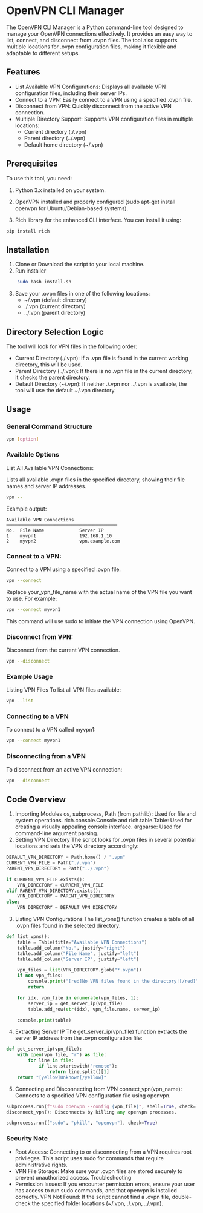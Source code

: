 # OpenVPN CLI Manager
The OpenVPN CLI Manager is a Python command-line tool designed to manage your OpenVPN connections effectively. It provides an easy way to list, connect, and disconnect from .ovpn files. The tool also supports multiple locations for .ovpn configuration files, making it flexible and adaptable to different setups.

## Features
- List Available VPN Configurations: Displays all available VPN configuration files, including their server IPs.
- Connect to a VPN: Easily connect to a VPN using a specified .ovpn file.
- Disconnect from VPN: Quickly disconnect from the active VPN connection.
- Multiple Directory Support: Supports VPN configuration files in multiple locations:
    - Current directory (./.vpn)
    - Parent directory (../.vpn)
    - Default home directory (~/.vpn)

## Prerequisites
To use this tool, you need:

1. Python 3.x installed on your system.

2. OpenVPN installed and properly configured (sudo apt-get install openvpn for Ubuntu/Debian-based systems).

3. Rich library for the enhanced CLI interface. You can install it using:

```sh
pip install rich
```
## Installation
1. Clone or Download the script to your local machine.
2. Run installer
```sh
    sudo bash install.sh
```
3. Save your .ovpn files in one of the following locations:
    - ~/.vpn (default directory)
    - ./.vpn (current directory)
    - ../.vpn (parent directory)

## Directory Selection Logic
The tool will look for VPN files in the following order:

- Current Directory (./.vpn): If a .vpn file is found in the current working directory, this will be used.
- Parent Directory (../.vpn): If there is no .vpn file in the current directory, it checks the parent directory.
- Default Directory (~/.vpn): If neither ./.vpn nor ../.vpn is available, the tool will use the default ~/.vpn directory.
## Usage
### General Command Structure
```sh
vpn [option]
```
### Available Options
List All Available VPN Connections:

Lists all available .ovpn files in the specified directory, showing their file names and server IP addresses.

```sh
vpn --
```
Example output:

```arduino
Available VPN Connections
─────────────────────────────────────────
No.  File Name             Server IP
1    myvpn1                192.168.1.10
2    myvpn2                vpn.example.com
```
### Connect to a VPN:

Connect to a VPN using a specified .ovpn file.

```sh
vpn --connect 
```
Replace your_vpn_file_name with the actual name of the VPN file you want to use. For example:

```sh
vpn --connect myvpn1
```
This command will use sudo to initiate the VPN connection using OpenVPN.

### Disconnect from VPN:

Disconnect from the current VPN connection.

```sh
vpn --disconnect
```
### Example Usage
Listing VPN Files
To list all VPN files available:

```sh
vpn --list
```
### Connecting to a VPN
To connect to a VPN called myvpn1:

```sh
vpn --connect myvpn1
```
### Disconnecting from a VPN
To disconnect from an active VPN connection:

```sh
vpn --disconnect
```
## Code Overview
1. Importing Modules
os, subprocess, Path (from pathlib): Used for file and system operations.
rich.console.Console and rich.table.Table: Used for creating a visually appealing console interface.
argparse: Used for command-line argument parsing.
2. Setting VPN Directory
The script looks for .ovpn files in several potential locations and sets the VPN directory accordingly:

```python
DEFAULT_VPN_DIRECTORY = Path.home() / ".vpn"
CURRENT_VPN_FILE = Path("./.vpn")
PARENT_VPN_DIRECTORY = Path("../.vpn")

if CURRENT_VPN_FILE.exists():
    VPN_DIRECTORY = CURRENT_VPN_FILE
elif PARENT_VPN_DIRECTORY.exists():
    VPN_DIRECTORY = PARENT_VPN_DIRECTORY
else:
    VPN_DIRECTORY = DEFAULT_VPN_DIRECTORY
```
3. Listing VPN Configurations
The list_vpns() function creates a table of all .ovpn files found in the selected directory:

```python
def list_vpns():
    table = Table(title="Available VPN Connections")
    table.add_column("No.", justify="right")
    table.add_column("File Name", justify="left")
    table.add_column("Server IP", justify="left")

    vpn_files = list(VPN_DIRECTORY.glob("*.ovpn"))
    if not vpn_files:
        console.print("[red]No VPN files found in the directory![/red]")
        return

    for idx, vpn_file in enumerate(vpn_files, 1):
        server_ip = get_server_ip(vpn_file)
        table.add_row(str(idx), vpn_file.name, server_ip)

    console.print(table)
```
4. Extracting Server IP
The get_server_ip(vpn_file) function extracts the server IP address from the .ovpn configuration file:

```python
def get_server_ip(vpn_file):
    with open(vpn_file, "r") as file:
        for line in file:
            if line.startswith("remote"):
                return line.split()[1]
    return "[yellow]Unknown[/yellow]"
```
5. Connecting and Disconnecting from VPN
connect_vpn(vpn_name): Connects to a specified VPN configuration file using openvpn.

```python
subprocess.run(f"sudo openvpn --config {vpn_file}", shell=True, check=True)
disconnect_vpn(): Disconnects by killing any openvpn processes.
```
```python
subprocess.run(["sudo", "pkill", "openvpn"], check=True)
```
### Security Note
- Root Access: Connecting to or disconnecting from a VPN requires root privileges. This script uses sudo for commands that require administrative rights.
- VPN File Storage: Make sure your .ovpn files are stored securely to prevent unauthorized access.
Troubleshooting
- Permission Issues: If you encounter permission errors, ensure your user has access to run sudo commands, and that openvpn is installed correctly.
VPN Not Found: If the script cannot find a .ovpn file, double-check the specified folder locations (~/.vpn, ./.vpn, ../.vpn).
